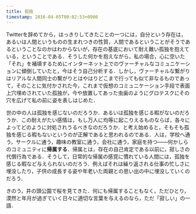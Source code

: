 ```yaml
---
title: 孤独
timestamp: 2016-04-05T00:02:53+0900
---
```


Twitterを辞めてから，はっきりしてきたことの一つには，自分という存在は，あるいは人間というものの生まれつきの性質，人間であるということがそうであるということなのかはわからないが，存在の基底において耐え難い孤独を抱えている，ということである．そうした何かを抱えながら，私の場合，心に空いた「それ」を補填するためにインターネット上でのヴァーチャルなコミュニケーションに傾倒していたと，今はそう自己分析する．しかし，ヴァーチャルな繋がりはリアルな人間同士の繋がりとはやはりどこまで行っても似て非なるものであって，そのことに気付かされた今，これまで仮想のコミュニケーション手段で表面上穴埋めされていた孤独が，今や放置してあった虫歯のようにグロテスクにその穴を広げて私の前に姿を表しはじめた．

世の中の人は孤独を感じないのだろうか．あるいは孤独を感じる暇がないのだろうか．この耐えがたい感情は，もし万人に均等に起こりえるものならば，各々によってどのように対処されうるべきなのだろうか．と考え始めると，そもそも孤独を感じる暇もないというのが正解であると思われるのである．人は，学校へ通う，サークルに通う，趣味の教室に通う，会社に通う，家庭を持つ――何かしらのコミュニティに**帰属する**．帰属とは，存在の自己肯定である以前に，寂しさの代償行為である．そうして，日常的な帰属の感覚に慣れている人間には，孤独を感じる暇など与えられないのだろう．例えばそれは繰り返される仕事の忙しさに埋没したり，子供の成長する姿や年老いた両親との思い出の中に埋没していくのだろう．

きのう，井の頭公園で桜を見てきた．何にも帰属することもなく，ただひとり，漠然と年月が過ぎていく日々に適切な言葉を与えるのなら，ただ「寂しい」の一語．
